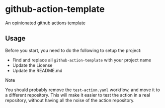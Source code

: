 # github-action-template

An opinionated github actions template

## Usage

Before you start, you need to do the following to setup the project:

- Find and replace all `github-action-template` with your project name
- Update the License
- Update the README.md

> [!NOTE]
> You should probably remove the `test-action.yaml` workflow, and move it to a different repository.
> This will make it easier to test the action in a real repository, without having all the noise of the action repository.
